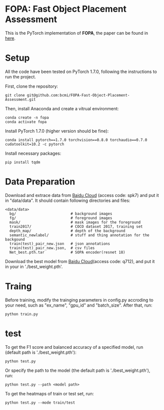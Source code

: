 **FOPA: Fast Object Placement Assessment**
=====
This is the PyTorch implementation of **FOPA**, the paper can be found in [here](https://arxiv.org/pdf/2205.14280.pdf). 

# Setup
All the code have been tested on PyTorch 1.7.0, following the instructions to run the project.

First, clone the repository:
```
git clone git@github.com:bcmi/FOPA-Fast-Object-Placement-Assessment.git
```
Then, install Anaconda and create a vitrual environment:
```
conda create -n fopa
conda activate fopa
```
Install PyTorch 1.7.0 (higher version should be fine):
```
conda install pytorch==1.7.0 torchvision==0.8.0 torchaudio==0.7.0 cudatoolkit=10.2 -c pytorch
```
Install necessary packages:
```
pip install tqdm
```
# Data Preparation
Download and extrace data from [Baidu Cloud](https://pan.baidu.com/s/18FfLt7NCuL4BRhpsDIikBA?pwd=spk7) (access code: spk7) and put it in "data/data". It should contain following directories and files:
```
<data/data>
  bg/                         # background images
  fg/                         # foreground images
  mask/                       # mask images for the foreground
  train2017/                  # COCO dataset 2017, training set
  depth_map/                  # depth of the background 
  semantic_newlabel/          # stuff and thing annotation for the backgound
  train(test)_pair_new.json   # json annotations 
  train(test)_pair_new.json,  # csv files
  Net_best.pth.tar            # SOPA encoder(resnet 18)
```

Download the best model from [Baidu Cloud](https://pan.baidu.com/s/1hci4eIdfyLbDMMcAtsc8fQ)(access code: q712), and put it in your in './best_weight.pth'.
# Traing
Before training, modify the trainging parameters in config.py accroding to your need, such as "ex_name", "gpu_id" and "batch_size". 
After that, run:
```
python train.py
```

# test
To get the F1 score and balanced accuracy of a specified model, run (default path is './best_weight.pth'):
```
python test.py 
```
Or specify the path to the model (the default path is './best_weight.pth'), run:
```
python test.py --path <model path>
```

To get the heatmaps of train or test set, run:
```
python test.py --mode train/test
```